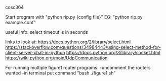 cosc364

Start program with "python rip.py {config file}"
EG: "python rip.py example.conf"

useful info:
select timeout is in seconds


links to look at:
https://docs.python.org/2/library/select.html
https://stackoverflow.com/questions/34984443/using-select-method-for-client-server-chat-in-python
https://docs.python.org/3/library/socket.html
https://wiki.python.org/moin/UdpCommunication

For running multiple figure1 router programs: 
-uncomment the routers wanted 
-in terminal put command "bash ./figure1.sh" 
